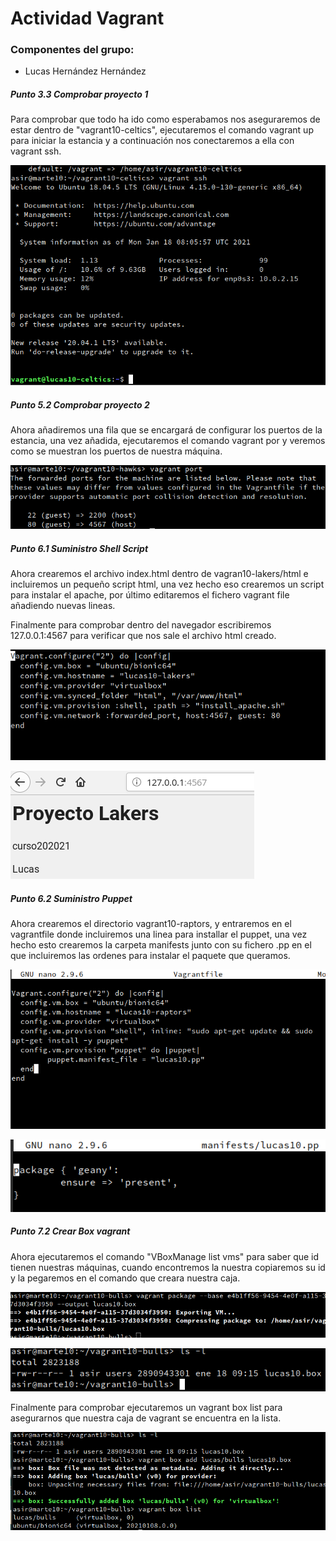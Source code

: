 #  **Actividad Vagrant**

### Componentes del grupo:
* Lucas Hernández Hernández



##### **Punto 3.3** Comprobar proyecto 1

Para comprobar que todo ha ido como esperabamos nos aseguraremos de estar dentro de "vagrant10-celtics", ejecutaremos el comando vagrant up para iniciar la estancia y a continuación nos conectaremos a ella con vagrant ssh.

![](img/1.png)

##### **Punto 5.2** Comprobar proyecto 2

Ahora añadiremos una fila que se encargará de configurar los puertos de la estancia, una vez añadida, ejecutaremos el comando vagrant por y veremos como se muestran los puertos de nuestra máquina.

![](img/2.png)

##### **Punto 6.1** Suministro Shell Script

Ahora crearemos el archivo index.html dentro de vagran10-lakers/html e incluiremos un pequeño script html, una vez hecho eso crearemos un script para instalar el apache, por último editaremos el fichero vagrant file añadiendo nuevas lineas.

Finalmente para comprobar dentro del navegador escribiremos 127.0.0.1:4567 para verificar que nos sale el archivo html creado.

![](img/6.2.1.png)

![](img/6.2.3.png)

##### **Punto 6.2** Suministro Puppet

Ahora crearemos el directorio vagrant10-raptors, y entraremos en el vagrantfile donde incluiremos una linea para installar el puppet, una vez hecho esto crearemos la carpeta manifests junto con su fichero .pp en el que incluiremos las ordenes para instalar el paquete que queramos.

![](img/6.2.png)

![](img/6.2.2.png)


##### **Punto 7.2** Crear Box vagrant

Ahora ejecutaremos el comando "VBoxManage list vms" para saber que id tienen nuestras máquinas, cuando encontremos la nuestra copiaremos su id y la pegaremos en el comando que creara nuestra caja.

![](img/7.2.png)

![](img/7.2.1.png)

Finalmente para comprobar ejecutaremos un vagrant box list para asegurarnos que nuestra caja de vagrant se encuentra en la lista.

![](img/7.2.2.png)
